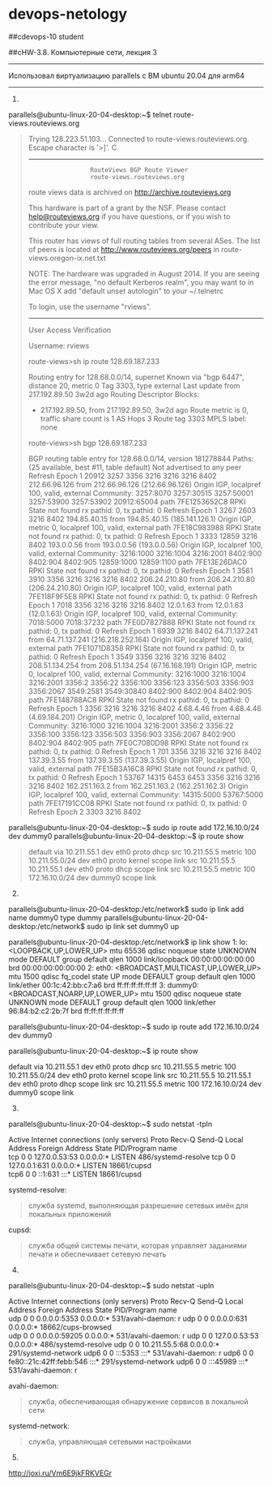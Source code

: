 # devops-netology
##cdevops-10 student

##cHW-3.8. Компьютерные сети, лекция 3

**************
Использовал виртуализацию parallels c ВМ ubuntu 20.04 для arm64
**************

1.
  parallels@ubuntu-linux-20-04-desktop:~$ telnet route-views.routeviews.org
>  Trying 128.223.51.103...
>  Connected to route-views.routeviews.org.
>  Escape character is '>]'.
>  C
>  **********************************************************************
>
>                      RouteViews BGP Route Viewer
>                      route-views.routeviews.org
>
>   route views data is archived on http://archive.routeviews.org
>
>   This hardware is part of a grant by the NSF.
>   Please contact help@routeviews.org if you have questions, or
>   if you wish to contribute your view.
>
>   This router has views of full routing tables from several ASes.
>   The list of peers is located at http://www.routeviews.org/peers
>   in route-views.oregon-ix.net.txt
>
>   NOTE: The hardware was upgraded in August 2014.  If you are seeing
>   the error message, "no default Kerberos realm", you may want to
>   in Mac OS X add "default unset autologin" to your ~/.telnetrc
>
>   To login, use the username "rviews".
>
>   **********************************************************************
>
>  User Access Verification
>
>  Username: rviews
>
>  route-views>sh ip route 128.69.187.233
>
>  Routing entry for 128.68.0.0/14, supernet
>    Known via "bgp 6447", distance 20, metric 0
>    Tag 3303, type external
>    Last update from 217.192.89.50 3w2d ago
>    Routing Descriptor Blocks:
>    * 217.192.89.50, from 217.192.89.50, 3w2d ago
>        Route metric is 0, traffic share count is 1
>        AS Hops 3
>        Route tag 3303
>        MPLS label: none
>        
>  route-views>sh bgp 128.69.187.233
>
>  BGP routing table entry for 128.68.0.0/14, version 181278844
>  Paths: (25 available, best #11, table default)
>    Not advertised to any peer
>    Refresh Epoch 1
>    20912 3257 3356 3216 3216 3216 8402
>      212.66.96.126 from 212.66.96.126 (212.66.96.126)
>        Origin IGP, localpref 100, valid, external
>        Community: 3257:8070 3257:30515 3257:50001 3257:53900 3257:53902 20912:65004
>        path 7FE1253652C8 RPKI State not found
>        rx pathid: 0, tx pathid: 0
>    Refresh Epoch 1
>    3267 2603 3216 8402
>      194.85.40.15 from 194.85.40.15 (185.141.126.1)
>        Origin IGP, metric 0, localpref 100, valid, external
>        path 7FE18C983988 RPKI State not found
>        rx pathid: 0, tx pathid: 0
>    Refresh Epoch 1
>    3333 12859 3216 8402
>      193.0.0.56 from 193.0.0.56 (193.0.0.56)
>        Origin IGP, localpref 100, valid, external
>       Community: 3216:1000 3216:1004 3216:2001 8402:900 8402:904 8402:905 12859:1000 12859:1100
>        path 7FE13E26DAC0 RPKI State not found
>        rx pathid: 0, tx pathid: 0
>    Refresh Epoch 1
>    3561 3910 3356 3216 3216 3216 8402
>      206.24.210.80 from 206.24.210.80 (206.24.210.80)
>        Origin IGP, localpref 100, valid, external
>        path 7FE118F9F5E8 RPKI State not found
>        rx pathid: 0, tx pathid: 0
>    Refresh Epoch 1
>    7018 3356 3216 3216 3216 8402
>      12.0.1.63 from 12.0.1.63 (12.0.1.63)
>        Origin IGP, localpref 100, valid, external
>        Community: 7018:5000 7018:37232
>        path 7FE0D7827888 RPKI State not found
>        rx pathid: 0, tx pathid: 0
>    Refresh Epoch 1
>    6939 3216 8402
>      64.71.137.241 from 64.71.137.241 (216.218.252.164)
>        Origin IGP, localpref 100, valid, external
>        path 7FE1071D8358 RPKI State not found
>        rx pathid: 0, tx pathid: 0
>    Refresh Epoch 1
>    3549 3356 3216 3216 3216 8402
>      208.51.134.254 from 208.51.134.254 (67.16.168.191)
>        Origin IGP, metric 0, localpref 100, valid, external
>        Community: 3216:1000 3216:1004 3216:2001 3356:2 3356:22 3356:100 3356:123 3356:503 3356:903 3356:2067 3549:2581 3549:30840 8402:900 8402:904 8402:905
>        path 7FE148788AC8 RPKI State not found
>        rx pathid: 0, tx pathid: 0
>    Refresh Epoch 1
>    3356 3216 3216 3216 8402
>      4.68.4.46 from 4.68.4.46 (4.69.184.201)
>        Origin IGP, metric 0, localpref 100, valid, external
>        Community: 3216:1000 3216:1004 3216:2001 3356:2 3356:22 3356:100 3356:123 3356:503 3356:903 3356:2067 8402:900 8402:904 8402:905
>        path 7FE0C7080D98 RPKI State not found
>        rx pathid: 0, tx pathid: 0
>    Refresh Epoch 1
>    701 3356 3216 3216 3216 8402
>      137.39.3.55 from 137.39.3.55 (137.39.3.55)
>        Origin IGP, localpref 100, valid, external
>        path 7FE15B3A16C8 RPKI State not found
>        rx pathid: 0, tx pathid: 0
>    Refresh Epoch 1
>    53767 14315 6453 6453 3356 3216 3216 3216 8402
>      162.251.163.2 from 162.251.163.2 (162.251.162.3)
>        Origin IGP, localpref 100, valid, external
>        Community: 14315:5000 53767:5000
>        path 7FE17191CC08 RPKI State not found
>        rx pathid: 0, tx pathid: 0
>    Refresh Epoch 2
>    3303 3216 8402
>
  parallels@ubuntu-linux-20-04-desktop:\~\$ sudo ip route add 172.16.10.0/24 dev dummy0
  parallels@ubuntu-linux-20-04-desktop:\~\$ ip route show
>
>default via 10.211.55.1 dev eth0 proto dhcp src 10.211.55.5 metric 100 
>10.211.55.0/24 dev eth0 proto kernel scope link src 10.211.55.5 
>10.211.55.1 dev eth0 proto dhcp scope link src 10.211.55.5 metric 100 
>172.16.10.0/24 dev dummy0 scope link 
>

2.
  parallels@ubuntu-linux-20-04-desktop:/etc/network$ sudo ip link add name dummy0 type dummy
  parallels@ubuntu-linux-20-04-desktop:/etc/network$ sudo ip link set dummy0 up

  parallels@ubuntu-linux-20-04-desktop:/etc/network$ ip link show
  1: lo: <LOOPBACK,UP,LOWER_UP> mtu 65536 qdisc noqueue state UNKNOWN mode DEFAULT group default qlen 1000
      link/loopback 00:00:00:00:00:00 brd 00:00:00:00:00:00
  2: eth0: <BROADCAST,MULTICAST,UP,LOWER_UP> mtu 1500 qdisc fq_codel state UP mode DEFAULT group default qlen 1000
      link/ether 00:1c:42:bb:c7:a6 brd ff:ff:ff:ff:ff:ff
  3: dummy0: <BROADCAST,NOARP,UP,LOWER_UP> mtu 1500 qdisc noqueue state UNKNOWN mode DEFAULT group default qlen 1000
      link/ether 96:84:b2:c2:2b:7f brd ff:ff:ff:ff:ff:ff

  parallels@ubuntu-linux-20-04-desktop:~$ sudo ip route add 172.16.10.0/24 dev dummy0

  parallels@ubuntu-linux-20-04-desktop:~$ ip route show

  default via 10.211.55.1 dev eth0 proto dhcp src 10.211.55.5 metric 100 
  10.211.55.0/24 dev eth0 proto kernel scope link src 10.211.55.5 
  10.211.55.1 dev eth0 proto dhcp scope link src 10.211.55.5 metric 100 
  172.16.10.0/24 dev dummy0 scope link 

3.
  parallels@ubuntu-linux-20-04-desktop:~$ sudo netstat -tpln

  Active Internet connections (only servers)
  Proto Recv-Q Send-Q Local Address           Foreign Address         State       PID/Program name    
  tcp        0      0 127.0.0.53:53           0.0.0.0:*               LISTEN      486/systemd-resolve 
  tcp        0      0 127.0.0.1:631           0.0.0.0:*               LISTEN      18661/cupsd         
  tcp6       0      0 ::1:631                 :::*                    LISTEN      18661/cupsd 

systemd-resolve: 
>служба systemd, выполняющая разрешение сетевых имён для локальных приложений 

cupsd: 
>служба общей системы печати, которая управляет заданиями печати и обеспечивает сетевую печать

4.
  parallels@ubuntu-linux-20-04-desktop:~$ sudo netstat -upln
   
  Active Internet connections (only servers)
  Proto Recv-Q Send-Q Local Address           Foreign Address         State       PID/Program name    
  udp        0      0 0.0.0.0:5353            0.0.0.0:*                           531/avahi-daemon: r 
  udp        0      0 0.0.0.0:631             0.0.0.0:*                           18662/cups-browsed  
  udp        0      0 0.0.0.0:59205           0.0.0.0:*                           531/avahi-daemon: r 
  udp        0      0 127.0.0.53:53           0.0.0.0:*                           486/systemd-resolve 
  udp        0      0 10.211.55.5:68          0.0.0.0:*                           291/systemd-network 
  udp6       0      0 :::5353                 :::*                                531/avahi-daemon: r 
  udp6       0      0 fe80::21c:42ff:febb:546 :::*                                291/systemd-network 
  udp6       0      0 :::45989                :::*                                531/avahi-daemon: r

avahi-daemon:
>служба, обеспечивающая обнаружение сервисов в локальной сети

systemd-network:
>служба, управляющая сетевыми настройками

5.
http://joxi.ru/Vm6E9jkFRKVEGr
